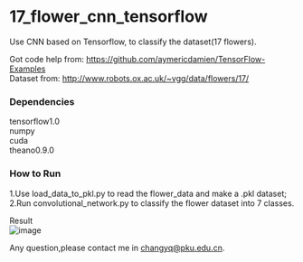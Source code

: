 
# 17_flower_cnn_tensorflow

Use CNN based on Tensorflow, to classify the dataset(17 flowers).

Got code help from: https://github.com/aymericdamien/TensorFlow-Examples<br />
Dataset from: http://www.robots.ox.ac.uk/~vgg/data/flowers/17/<br />

### Dependencies
tensorflow1.0<br />
numpy<br />
cuda<br />
theano0.9.0<br />

### How to Run
1.Use load_data_to_pkl.py to read the flower_data and make a .pkl dataset;<br />
2.Run convolutional_network.py to classify the flower dataset into 7 classes.<br />

Result<br />
![image](https://github.com/changyq12/7_flower_cnn_tensorflow/raw/master/result.jpg)<br />

Any question,please contact me in changyq@pku.edu.cn.<br />
